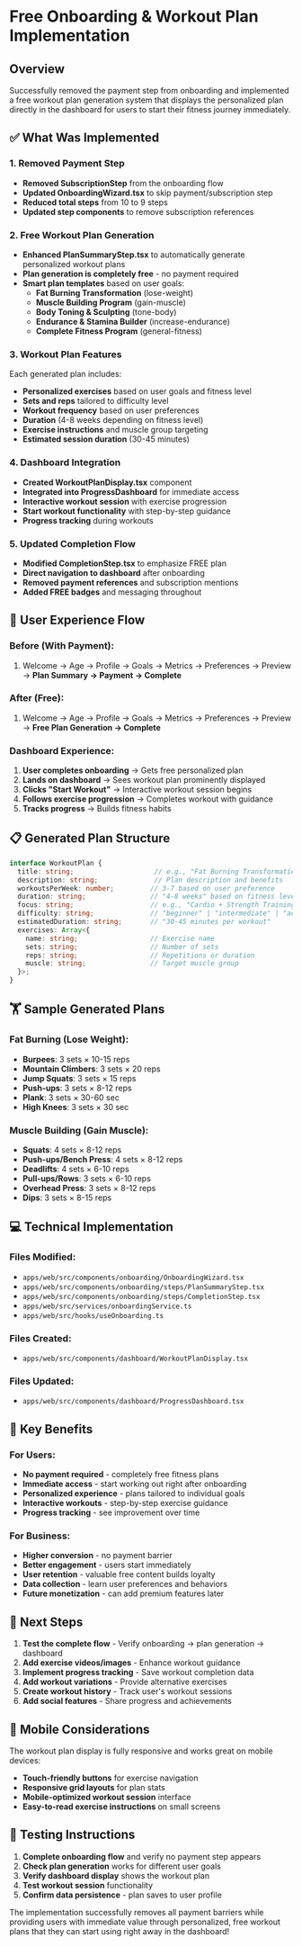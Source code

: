 # Free Onboarding & Workout Plan Implementation

## Overview
Successfully removed the payment step from onboarding and implemented a free workout plan generation system that displays the personalized plan directly in the dashboard for users to start their fitness journey immediately.

## ✅ **What Was Implemented**

### 1. **Removed Payment Step**
- **Removed SubscriptionStep** from the onboarding flow
- **Updated OnboardingWizard.tsx** to skip payment/subscription step
- **Reduced total steps** from 10 to 9 steps
- **Updated step components** to remove subscription references

### 2. **Free Workout Plan Generation**
- **Enhanced PlanSummaryStep.tsx** to automatically generate personalized workout plans
- **Plan generation is completely free** - no payment required
- **Smart plan templates** based on user goals:
  - **Fat Burning Transformation** (lose-weight)
  - **Muscle Building Program** (gain-muscle) 
  - **Body Toning & Sculpting** (tone-body)
  - **Endurance & Stamina Builder** (increase-endurance)
  - **Complete Fitness Program** (general-fitness)

### 3. **Workout Plan Features**
Each generated plan includes:
- **Personalized exercises** based on user goals and fitness level
- **Sets and reps** tailored to difficulty level
- **Workout frequency** based on user preferences
- **Duration** (4-8 weeks depending on fitness level)
- **Exercise instructions** and muscle group targeting
- **Estimated session duration** (30-45 minutes)

### 4. **Dashboard Integration**
- **Created WorkoutPlanDisplay.tsx** component
- **Integrated into ProgressDashboard** for immediate access
- **Interactive workout session** with exercise progression
- **Start workout functionality** with step-by-step guidance
- **Progress tracking** during workouts

### 5. **Updated Completion Flow**
- **Modified CompletionStep.tsx** to emphasize FREE plan
- **Direct navigation to dashboard** after onboarding
- **Removed payment references** and subscription mentions
- **Added FREE badges** and messaging throughout

## 🎯 **User Experience Flow**

### Before (With Payment):
1. Welcome → Age → Profile → Goals → Metrics → Preferences → Preview → **Plan Summary → Payment → Complete**

### After (Free):
1. Welcome → Age → Profile → Goals → Metrics → Preferences → Preview → **Free Plan Generation → Complete**

### Dashboard Experience:
1. **User completes onboarding** → Gets free personalized plan
2. **Lands on dashboard** → Sees workout plan prominently displayed
3. **Clicks "Start Workout"** → Interactive workout session begins
4. **Follows exercise progression** → Completes workout with guidance
5. **Tracks progress** → Builds fitness habits

## 📋 **Generated Plan Structure**

```typescript
interface WorkoutPlan {
  title: string;                    // e.g., "Fat Burning Transformation"
  description: string;              // Plan description and benefits
  workoutsPerWeek: number;         // 3-7 based on user preference
  duration: string;                // "4-8 weeks" based on fitness level
  focus: string;                   // e.g., "Cardio + Strength Training"
  difficulty: string;              // "beginner" | "intermediate" | "advanced"
  estimatedDuration: string;       // "30-45 minutes per workout"
  exercises: Array<{
    name: string;                  // Exercise name
    sets: string;                  // Number of sets
    reps: string;                  // Repetitions or duration
    muscle: string;                // Target muscle group
  }>;
}
```

## 🏋️ **Sample Generated Plans**

### Fat Burning (Lose Weight):
- **Burpees**: 3 sets × 10-15 reps
- **Mountain Climbers**: 3 sets × 20 reps  
- **Jump Squats**: 3 sets × 15 reps
- **Push-ups**: 3 sets × 8-12 reps
- **Plank**: 3 sets × 30-60 sec
- **High Knees**: 3 sets × 30 sec

### Muscle Building (Gain Muscle):
- **Squats**: 4 sets × 8-12 reps
- **Push-ups/Bench Press**: 4 sets × 8-12 reps
- **Deadlifts**: 4 sets × 6-10 reps
- **Pull-ups/Rows**: 3 sets × 6-10 reps
- **Overhead Press**: 3 sets × 8-12 reps
- **Dips**: 3 sets × 8-15 reps

## 💻 **Technical Implementation**

### Files Modified:
- `apps/web/src/components/onboarding/OnboardingWizard.tsx`
- `apps/web/src/components/onboarding/steps/PlanSummaryStep.tsx`
- `apps/web/src/components/onboarding/steps/CompletionStep.tsx`
- `apps/web/src/services/onboardingService.ts`
- `apps/web/src/hooks/useOnboarding.ts`

### Files Created:
- `apps/web/src/components/dashboard/WorkoutPlanDisplay.tsx`

### Files Updated:
- `apps/web/src/components/dashboard/ProgressDashboard.tsx`

## 🎉 **Key Benefits**

### For Users:
- **No payment required** - completely free fitness plans
- **Immediate access** - start working out right after onboarding
- **Personalized experience** - plans tailored to individual goals
- **Interactive workouts** - step-by-step exercise guidance
- **Progress tracking** - see improvement over time

### For Business:
- **Higher conversion** - no payment barrier
- **Better engagement** - users start immediately
- **User retention** - valuable free content builds loyalty
- **Data collection** - learn user preferences and behaviors
- **Future monetization** - can add premium features later

## 🚀 **Next Steps**

1. **Test the complete flow** - Verify onboarding → plan generation → dashboard
2. **Add exercise videos/images** - Enhance workout guidance
3. **Implement progress tracking** - Save workout completion data
4. **Add workout variations** - Provide alternative exercises
5. **Create workout history** - Track user's workout sessions
6. **Add social features** - Share progress and achievements

## 📱 **Mobile Considerations**

The workout plan display is fully responsive and works great on mobile devices:
- **Touch-friendly buttons** for exercise navigation
- **Responsive grid layouts** for plan stats
- **Mobile-optimized workout session** interface
- **Easy-to-read exercise instructions** on small screens

## 🔧 **Testing Instructions**

1. **Complete onboarding flow** and verify no payment step appears
2. **Check plan generation** works for different user goals
3. **Verify dashboard display** shows the workout plan
4. **Test workout session** functionality
5. **Confirm data persistence** - plan saves to user profile

The implementation successfully removes all payment barriers while providing users with immediate value through personalized, free workout plans that they can start using right away in the dashboard!
